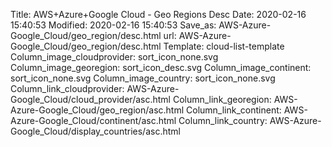 Title: AWS+Azure+Google Cloud - Geo Regions Desc
Date: 2020-02-16 15:40:53
Modified: 2020-02-16 15:40:53
Save_as: AWS-Azure-Google_Cloud/geo_region/desc.html
url: AWS-Azure-Google_Cloud/geo_region/desc.html
Template: cloud-list-template
Column_image_cloudprovider: sort_icon_none.svg
Column_image_georegion: sort_icon_desc.svg
Column_image_continent: sort_icon_none.svg
Column_image_country: sort_icon_none.svg
Column_link_cloudprovider: AWS-Azure-Google_Cloud/cloud_provider/asc.html
Column_link_georegion: AWS-Azure-Google_Cloud/geo_region/asc.html
Column_link_continent: AWS-Azure-Google_Cloud/continent/asc.html
Column_link_country: AWS-Azure-Google_Cloud/display_countries/asc.html